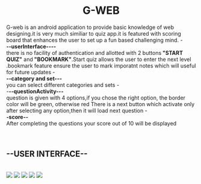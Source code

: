 <h1 align= "center">G-WEB</h1>
G-web is an android application to provide basic knowledge of web designing.it is very much similiar to quiz app.it is featured  with scoring board that enhances the user to set up a fun based challenging mind.
-<br><b>--userInterface----</b><br>
there is no facility of authentication and allotted with 2 buttons<b> "START  QUIZ"</b> and<b> "BOOKMARK"</b>.Start quiz allows the user to enter the next level .bookmark feature ensure the user to mark imporatnt notes which will useful for future updates
-<br><b>--category and set---</b><br>
you can select different categories and sets
-<br>-<b>--questionActivity---</b><br>
question is given with 4 options,if you chose the right option, the border color will be green, otherwise red
There is a next button which activate only after selecting any option,then it will load next question
-<br><b>-score--</b><br>
After completing the questions your score out of 10 will be displayed

  <br><h2><b>--USER INTERFACE--</b></h2><br>
![](https://drive.google.com/uc?export=view&id=1yA_cMrvTymBDhyvMl2eKYwde8rfRBpXd)
![](https://drive.google.com/uc?export=view&id=1wlCI7pYAs8C0AZcc3Z_5luzGsyanHofP)
![](https://drive.google.com/uc?export=view&id=1WA-V7bHXxr-xsGILovgJYc2EarpNEAM9)
![](https://drive.google.com/uc?export=view&id=1DwtwvawHeLtdho5GCZM1rPxoHYd3mh8k)
![](https://drive.google.com/uc?export=view&id=1xuPX3IjzrUq_ieYP2PB2Z4MEpar6r4Fa)


